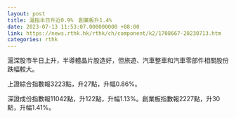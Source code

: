 ```yaml
---
layout: post
title: 滬指半日升近0.9%　創業板升1.4%
date: 2023-07-13 11:53:07.000000000 +08:00
link: https://news.rthk.hk/rthk/ch/component/k2/1708667-20230713.htm
categories: rthk
---
```


滬深股市半日上升，半導體晶片股造好，但旅遊、汽車整車和汽車零部件相關股份跌幅較大。

上證綜合指數報3223點，升27點，升幅0.86%。

深證成份指數報11042點，升122點，升幅1.13%。創業板指數報2227點，升30點，升幅1.41%。
